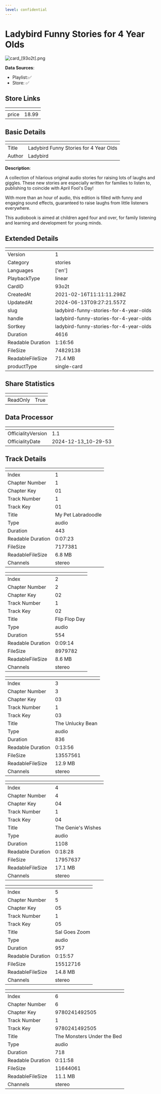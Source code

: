 ```yaml
---
level: confidential
---
```

# Ladybird Funny Stories for 4 Year Olds

![card_[93o2t].png](../../img/cards/card_[93o2t].png)

**Data Sources**: 

- Playlist:✅
- Store: ✅


## Store Links

| <!-- --> | <!-- --> |
| - | - |
| price | 18.99 |


## Basic Details

| <!-- --> | <!-- --> |
| - | - |
| Title | Ladybird Funny Stories for 4 Year Olds |
| Author | Ladybird |

**Description**:

A collection of hilarious original audio stories for raising lots of laughs and giggles. These new stories are especially written for families to listen to, publishing to coincide with April Fool's Day!

With more than an hour of audio, this edition is filled with funny and engaging sound effects, guaranteed to raise laughs from little listeners everywhere.

This audiobook is aimed at children aged four and over, for family listening and learning and development for young minds.


## Extended Details

| <!-- --> | <!-- --> |
| - | - |
| Version | 1 |
| Category | stories |
| Languages | ['en'] |
| PlaybackType | linear |
| CardID | 93o2t |
| CreatedAt | 2021-02-16T11:11:11.298Z |
| UpdatedAt | 2024-06-13T09:27:21.557Z |
| slug | ladybird-funny-stories-for-4-year-olds |
| handle | ladybird-funny-stories-for-4-year-olds |
| Sortkey | ladybird-funny-stories-for-4-year-olds |
| Duration | 4616 |
| Readable Duration | 1:16:56 |
| FileSize | 74829138 |
| ReadableFileSize | 71.4 MB |
| productType | single-card |


## Share Statistics

| <!-- --> | <!-- --> |
| - | - |
| ReadOnly | True |


## Data Processor

| <!-- --> | <!-- --> |
| - | - |
| OfficialityVersion | 1.1
| OfficialityDate | 2024-12-13_10-29-53


## Track Details

| <!-- --> | <!-- --> |
| - | - |
| Index | 1 |
| Chapter Number | 1 |
| Chapter Key | 01 |
| Track Number | 1 |
| Track Key | 01 |
| Title | My Pet Labradoodle |
| Type | audio |
| Duration | 443 |
| Readable Duration | 0:07:23 |
| FileSize | 7177381 |
| ReadableFileSize | 6.8 MB |
| Channels | stereo |

| <!-- --> | <!-- --> |
| - | - |
| Index | 2 |
| Chapter Number | 2 |
| Chapter Key | 02 |
| Track Number | 1 |
| Track Key | 02 |
| Title | Flip Flop Day |
| Type | audio |
| Duration | 554 |
| Readable Duration | 0:09:14 |
| FileSize | 8979782 |
| ReadableFileSize | 8.6 MB |
| Channels | stereo |

| <!-- --> | <!-- --> |
| - | - |
| Index | 3 |
| Chapter Number | 3 |
| Chapter Key | 03 |
| Track Number | 1 |
| Track Key | 03 |
| Title | The Unlucky Bean |
| Type | audio |
| Duration | 836 |
| Readable Duration | 0:13:56 |
| FileSize | 13557561 |
| ReadableFileSize | 12.9 MB |
| Channels | stereo |

| <!-- --> | <!-- --> |
| - | - |
| Index | 4 |
| Chapter Number | 4 |
| Chapter Key | 04 |
| Track Number | 1 |
| Track Key | 04 |
| Title | The Genie's Wishes |
| Type | audio |
| Duration | 1108 |
| Readable Duration | 0:18:28 |
| FileSize | 17957637 |
| ReadableFileSize | 17.1 MB |
| Channels | stereo |

| <!-- --> | <!-- --> |
| - | - |
| Index | 5 |
| Chapter Number | 5 |
| Chapter Key | 05 |
| Track Number | 1 |
| Track Key | 05 |
| Title | Sal Goes Zoom |
| Type | audio |
| Duration | 957 |
| Readable Duration | 0:15:57 |
| FileSize | 15512716 |
| ReadableFileSize | 14.8 MB |
| Channels | stereo |

| <!-- --> | <!-- --> |
| - | - |
| Index | 6 |
| Chapter Number | 6 |
| Chapter Key | 9780241492505 |
| Track Number | 1 |
| Track Key | 9780241492505 |
| Title | The Monsters Under the Bed |
| Type | audio |
| Duration | 718 |
| Readable Duration | 0:11:58 |
| FileSize | 11644061 |
| ReadableFileSize | 11.1 MB |
| Channels | stereo |


